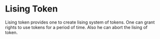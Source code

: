 # Lising Token

Lising token provides one to create lising
system of tokens. One can grant rights to use
tokens for a period of time.
Also he can abort the lising of token.


